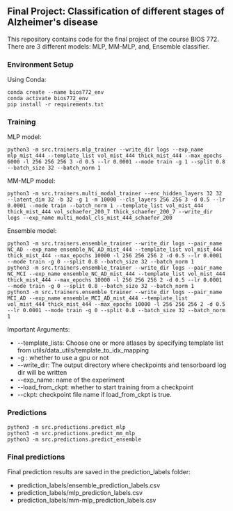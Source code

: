 ## Final Project: Classification of different stages of Alzheimer's disease
This repository contains code for the final project of the course BIOS 772.
There are 3 different models: MLP, MM-MLP, and, Ensemble classifier.

### Environment Setup

Using Conda:
```
conda create --name bios772_env
conda activate bios772_env
pip install -r requirements.txt
```

### Training
MLP model:
```
python3 -m src.trainers.mlp_trainer --write_dir logs --exp_name mlp_mist_444 --template_list vol_mist_444 thick_mist_444 --max_epochs 6000 -l 256 256 256 3 -d 0.5 --lr 0.0001 --mode train -g 1 --split 0.8 --batch_size 32 --batch_norm 1
```
MM-MLP model:
```
python3 -m src.trainers.multi_modal_trainer --enc_hidden_layers 32 32 --latent_dim 32 -b 32 -g 1 -m 10000 --cls_layers 256 256 3 -d 0.5 --lr 0.0001 --mode train --batch_norm 1 --template_list vol_mist_444 thick_mist_444 vol_schaefer_200_7 thick_schaefer_200_7 --write_dir logs --exp_name multi_modal_cls_mist_444_schaefer_200
```
Ensemble model:
```
python3 -m src.trainers.ensemble_trainer --write_dir logs --pair_name NC_AD --exp_name ensemble_NC_AD_mist_444 --template_list vol_mist_444 thick_mist_444 --max_epochs 10000 -l 256 256 256 2 -d 0.5 --lr 0.0001 --mode train -g 0 --split 0.8 --batch_size 32 --batch_norm 1
python3 -m src.trainers.ensemble_trainer --write_dir logs --pair_name NC_MCI --exp_name ensemble_NC_AD_mist_444 --template_list vol_mist_444 thick_mist_444 --max_epochs 10000 -l 256 256 256 2 -d 0.5 --lr 0.0001 --mode train -g 0 --split 0.8 --batch_size 32 --batch_norm 1
python3 -m src.trainers.ensemble_trainer --write_dir logs --pair_name MCI_AD --exp_name ensemble_MCI_AD_mist_444 --template_list vol_mist_444 thick_mist_444 --max_epochs 10000 -l 256 256 256 2 -d 0.5 --lr 0.0001 --mode train -g 0 --split 0.8 --batch_size 32 --batch_norm 1
```

Important Arguments:
* --template_lists: Choose one or more atlases by specifying template list from utils/data_utils/template_to_idx_mapping
* -g : whether to use a gpu or not
* --write_dir: The output directory where checkpoints and tensorboard log dir will be written
* --exp_name: name of the experiment
* --load_from_ckpt: whether to start training from a checkpoint
* --ckpt: checkpoint file name if load_from_ckpt is true.
### Predictions
```
python3 -m src.predictions.predict_mlp
python3 -m src.predictions.predict_mm_mlp
python3 -m src.predictions.predict_ensemble
```

### Final predictions
Final prediction results are saved in the prediction_labels folder: 
- prediction_labels/ensemble_prediction_labels.csv
- prediction_labels/mlp_prediction_labels.csv
- prediction_labels/mm-mlp_prediction_labels.csv